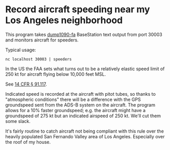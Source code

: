 # Record aircraft speeding near my Los Angeles neighborhood

This program takes [dump1090-fa](https://github.com/flightaware/dump1090)
BaseStation text output from port 30003 and monitors aircraft for
speeders.

Typical usage:

```shell
nc localhost 30003 | speeders
```

In the US the FAA sets what turns out to be a relatively elastic
speed limit of 250 kt for aircraft flying below 10,000 feet MSL.

See [14 CFR § 91.117](https://www.law.cornell.edu/cfr/text/14/91.117).

Indicated speed is recorded at the aircraft with pitot tubes, so thanks
to "atmospheric conditions" there will be a difference with the GPS
groundspeed sent from the ADS-B system on the aircraft. The program
allows for a 10% faster groundspeed; e.g. the aircraft might have a
groundspeed of 275 kt but an indicated airspeed of 250 kt. We'll cut
them some slack.

It's fairly routine to catch aircraft not being compliant with this
rule over the heavily populated San Fernando Valley area of
Los Angeles. Especially over the roof of my house.

